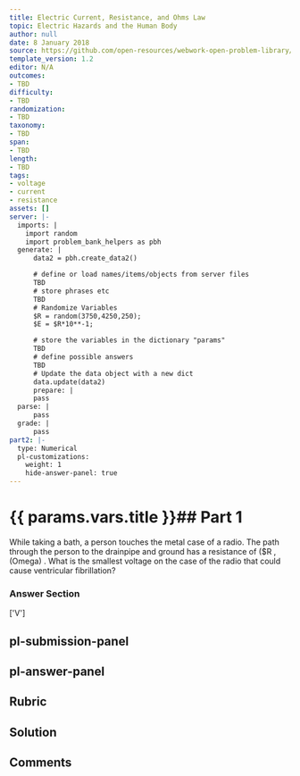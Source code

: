 ```yaml
---
title: Electric Current, Resistance, and Ohms Law
topic: Electric Hazards and the Human Body
author: null
date: 8 January 2018
source: https://github.com/open-resources/webwork-open-problem-library/tree/master/Contrib/BrockPhysics/College_Physics_Urone/20.Electric_Current/20-06.Electric_Hazards_and_the_Human_Body/NU_U17_20_06_004.pg
template_version: 1.2
editor: N/A
outcomes:
- TBD
difficulty:
- TBD
randomization:
- TBD
taxonomy:
- TBD
span:
- TBD
length:
- TBD
tags:
- voltage
- current
- resistance
assets: []
server: |-
  imports: |
    import random
    import problem_bank_helpers as pbh
  generate: |
      data2 = pbh.create_data2()

      # define or load names/items/objects from server files
      TBD
      # store phrases etc
      TBD
      # Randomize Variables
      $R = random(3750,4250,250);
      $E = $R*10**-1;

      # store the variables in the dictionary "params"
      TBD
      # define possible answers
      TBD
      # Update the data object with a new dict
      data.update(data2)
      prepare: |
      pass
  parse: |
      pass
  grade: |
      pass
part2: |-
  type: Numerical
  pl-customizations:
    weight: 1
    hide-answer-panel: true
---
```


# {{ params.vars.title }}## Part 1 
While taking a bath, a person touches the metal case of a radio. The path through the person to the drainpipe and ground has a resistance of ($R , (Omega) . What is the smallest voltage on the case of the radio that could cause ventricular fibrillation? 


### Answer Section 
['V']

## pl-submission-panel 


## pl-answer-panel 


## Rubric 


## Solution 


## Comments 


